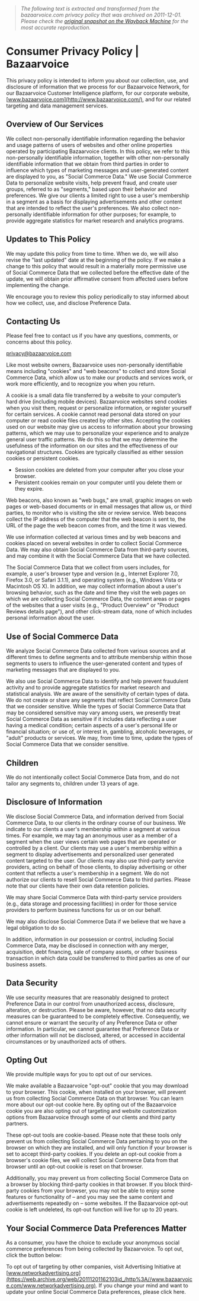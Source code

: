 > *The following text is extracted and transformed from the bazaarvoice.com privacy policy that was archived on 2011-12-01. Please check the [original snapshot on the Wayback Machine](https://web.archive.org/web/20111201162103id_/http%3A//www.bazaarvoice.com/consumer-privacy-policy) for the most accurate reproduction.*

# Consumer Privacy Policy | Bazaarvoice

This privacy policy is intended to inform you about our collection, use, and disclosure of information that we process for our Bazaarvoice Network, for our Bazaarvoice Customer Intelligence platform, for our corporate website, [www.bazaarvoice.com](http://www.bazaarvoice.com/), and for our related targeting and data management services.

## Overview of Our Services

We collect non-personally identifiable information regarding the behavior and usage patterns of users of websites and other online properties operated by participating Bazaarvoice clients. In this policy, we refer to this non-personally identifiable information, together with other non-personally identifiable information that we obtain from third parties in order to influence which types of marketing messages and user-generated content are displayed to you, as "Social Commerce Data." We use Social Commerce Data to personalize website visits, help prevent fraud, and create user groups, referred to as "segments," based upon their behavior and preferences. We give our clients a limited right to use a user's membership in a segment as a basis for displaying advertisements and other content that are intended to reflect the user's preferences. We also collect non-personally identifiable information for other purposes; for example, to provide aggregate statistics for market research and analytics programs.

## Updates to This Policy

We may update this policy from time to time. When we do, we will also revise the "last updated" date at the beginning of the policy. If we make a change to this policy that would result in a materially more permissive use of Social Commerce Data that we collected before the effective date of the update, we will obtain prior affirmative consent from affected users before implementing the change.

We encourage you to review this policy periodically to stay informed about how we collect, use, and disclose Preference Data.

## Contacting Us

Please feel free to contact us if you have any questions, comments, or concerns about this policy.

[privacy@bazaarvoice.com](mailto:privacy@bazaarvoice.com)

Like most website owners, Bazaarvoice uses non-personally identifiable means including "cookies" and "web beacons" to collect and store Social Commerce Data, which allow us to make our products and services work, or work more efficiently, and to recognize you when you return.

A cookie is a small data file transferred by a website to your computer’s hard drive (including mobile devices). Bazaarvoice websites send cookies when you visit them, request or personalize information, or register yourself for certain services. A cookie cannot read personal data stored on your computer or read cookie files created by other sites. Accepting the cookies used on our website may give us access to information about your browsing patterns, which we may use to personalize your experience and to analyze general user traffic patterns. We do this so that we may determine the usefulness of the information on our sites and the effectiveness of our navigational structures. Cookies are typically classified as either session cookies or persistent cookies.

  * Session cookies are deleted from your computer after you close your browser.
  * Persistent cookies remain on your computer until you delete them or they expire.



Web beacons, also known as "web bugs," are small, graphic images on web pages or web-based documents or in email messages that allow us, or third parties, to monitor who is visiting the site or review service. Web beacons collect the IP address of the computer that the web beacon is sent to, the URL of the page the web beacon comes from, and the time it was viewed. 

We use information collected at various times and by web beacons and cookies placed on several websites in order to collect Social Commerce Data. We may also obtain Social Commerce Data from third-party sources, and may combine it with the Social Commerce Data that we have collected.

The Social Commerce Data that we collect from users includes, for example, a user's browser type and version (e.g., Internet Explorer 7.0, Firefox 3.0, or Safari 3.1.1), and operating system (e.g., Windows Vista or Macintosh OS X). In addition, we may collect information about a user's browsing behavior, such as the date and time they visit the web pages on which we are collecting Social Commerce Data, the content areas or pages of the websites that a user visits (e.g., "Product Overview" or "Product Reviews details page"), and other click-stream data, none of which includes personal information about the user.

## Use of Social Commerce Data

We analyze Social Commerce Data collected from various sources and at different times to define segments and to attribute membership within those segments to users to influence the user-generated content and types of marketing messages that are displayed to you.

We also use Social Commerce Data to identify and help prevent fraudulent activity and to provide aggregate statistics for market research and statistical analysis. We are aware of the sensitivity of certain types of data. We do not create or share any segments that reflect Social Commerce Data that we consider sensitive. While the types of Social Commerce Data that may be considered sensitive may vary among users, we presently treat Social Commerce Data as sensitive if it includes data reflecting a user having a medical condition; certain aspects of a user's personal life or financial situation; or use of, or interest in, gambling, alcoholic beverages, or "adult" products or services. We may, from time to time, update the types of Social Commerce Data that we consider sensitive.

## Children

We do not intentionally collect Social Commerce Data from, and do not tailor any segments to, children under 13 years of age.

## Disclosure of Information

We disclose Social Commerce Data, and information derived from Social Commerce Data, to our clients in the ordinary course of our business. We indicate to our clients a user's membership within a segment at various times. For example, we may tag an anonymous user as a member of a segment when the user views certain web pages that are operated or controlled by a client. Our clients may use a user's membership within a segment to display advertisements and personalized user generated content targeted to the user. Our clients may also use third-party service providers, acting on behalf of those clients, to display advertising or other content that reflects a user's membership in a segment. We do not authorize our clients to resell Social Commerce Data to third parties. Please note that our clients have their own data retention policies.

We may share Social Commerce Data with third-party service providers (e.g., data storage and processing facilities) in order for those service providers to perform business functions for us or on our behalf.

We may also disclose Social Commerce Data if we believe that we have a legal obligation to do so.

In addition, information in our possession or control, including Social Commerce Data, may be disclosed in connection with any merger, acquisition, debt financing, sale of company assets, or other business transaction in which data could be transferred to third parties as one of our business assets.

## Data Security

We use security measures that are reasonably designed to protect Preference Data in our control from unauthorized access, disclosure, alteration, or destruction. Please be aware, however, that no data security measures can be guaranteed to be completely effective. Consequently, we cannot ensure or warrant the security of any Preference Data or other information. In particular, we cannot guarantee that Preference Data or other information will not be disclosed, altered, or accessed in accidental circumstances or by unauthorized acts of others.

## Opting Out

We provide multiple ways for you to opt out of our services. 

We make available a Bazaarvoice "opt-out" cookie that you may download to your browser. This cookie, when installed on your browser, will prevent us from collecting Social Commerce Data on that browser. You can learn more about our opt-out cookie here. By opting out of the Bazaarvoice cookie you are also opting out of targeting and website customization options from Bazaarvoice through some of our clients and third party partners.

These opt-out tools are cookie-based. Please note that these tools only prevent us from collecting Social Commerce Data pertaining to you on the browser on which they are installed, and will only function if your browser is set to accept third-party cookies. If you delete an opt-out cookie from a browser's cookie files, we will collect Social Commerce Data from that browser until an opt-out cookie is reset on that browser.

Additionally, you may prevent us from collecting Social Commerce Data on a browser by blocking third-party cookies in that browser. If you block third-party cookies from your browser, you may not be able to enjoy some features or functionality of – and you may see the same content and advertisements repeatedly on – some websites. If the Bazaarvoice opt-out cookie is left undeleted, its opt-out function will live for up to 20 years.

## Your Social Commerce Data Preferences Matter

As a consumer, you have the choice to exclude your anonymous social commerce preferences from being collected by Bazaarvoice. To opt out, click the button below:

To opt out of targeting by other companies, visit Advertising Initiative at [www.networkadvertising.org](https://web.archive.org/web/20111201162103id_/http%3A//www.bazaarvoice.com/www.networkadvertising.org). If you change your mind and want to update your online Social Commerce Data preferences, please click here.
